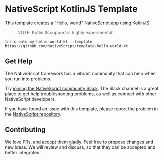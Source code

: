 # NativeScript KotlinJS Template

This template creates a "Hello, world" NativeScript app using KotlinJS.

> NOTE: KotlinJS support is highly experimental!

```
tns create my-hello-world-kt --template https://github.com/NativeScript/template-hello-world-kt
```

## Get Help
The NativeScript framework has a vibrant community that can help when you run into problems.

Try [joining the NativeScript community Slack](http://developer.telerik.com/wp-login.php?action=slack-invitation). The Slack channel is a great place to get help troubleshooting problems, as well as connect with other NativeScript developers.

If you have found an issue with this template, please report the problem in the [NativeScript repository](https://github.com/NativeScript/NativeScript/issues).

## Contributing

We love PRs, and accept them gladly. Feel free to propose changes and new ideas. We will review and discuss, so that they can be accepted and better integrated.
